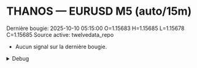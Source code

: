 # THANOS — EURUSD M5 (auto/15m)
Dernière bougie: 2025-10-10 05:15:00  O=1.15683  H=1.15685  L=1.15678  C=1.15685
Source active: twelvedata_repo

- Aucun signal sur la dernière bougie.

<details><summary>Debug</summary>

- TD_API_KEY manquant.

</details>